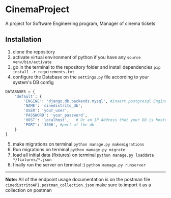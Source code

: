 # CinemaProject
A project for Software Engineering program, Manager of cinema tickets

## Installation

1. clone the repository
2. activate virtual environment of python if you have any
`source venv/bin/activate`
3. go in the terminal to the repository folder and install dependencies
`pip install -r requirements.txt`
4. configure the Database on the `settings.py` file according to your system's DB config

```python
DATABASES = {
    'default': {
        'ENGINE': 'django.db.backends.mysql', #insert postgresql Engine for Postgres
        'NAME': 'cinedistrito_db',
        'USER': 'your_user',
        'PASSWORD': 'your_password',
        'HOST': 'localhost',   # Or an IP Address that your DB is hosted on
        'PORT': '3306', #port of the db
    }
}
```
5. make migrations on terminal
`python manage.py makemigrations`
6. Run migrations on terminal
`python manage.py migrate`
7. load all initial data (fixtures) on terminal
`python manage.py loaddata */fixtures/*.json`
8. finally run the server on terminal :)
`python manage.py runserver`

---
**Note:** All of the endpoint usage documentation is on the postman file `cinedistritoAPI.postman_collection.json` make sure to import it as a collection on postman


